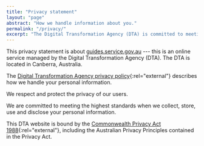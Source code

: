 ```yaml
---
title: "Privacy statement"
layout: "page"
abstract: "How we handle information about you."
permalink: "/privacy/"
excerpt: "The Digital Transformation Agency (DTA) is committed to meeting the highest standards when we collect, store, use and disclose your personal information."
---
```


This privacy statement is about [guides.service.gov.au](http://guides.service.gov.au/) --- this is an online service managed by the Digital Transformation Agency (DTA). The DTA is located in Canberra, Australia.

The [Digital Transformation Agency privacy policy](https://www.dta.gov.au/privacy-statement/){:rel="external"} describes how we handle your personal information.

We respect and protect the privacy of our users.

We are committed to meeting the highest standards when we collect, store, use and disclose your personal information.

This DTA website is bound by the [Commonwealth Privacy Act 1988](https://www.legislation.gov.au/Series/C2004A03712){:rel="external"}, including the Australian Privacy Principles contained in the Privacy Act.
